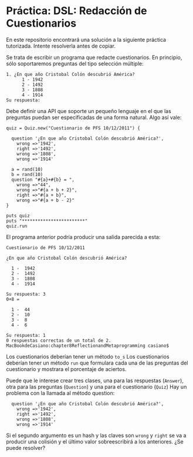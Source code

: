 Práctica: DSL: Redacción de Cuestionarios 
============================

En este repositorio encontrará una solución a la siguiente práctica tutorizada.
Intente resolverla antes de copiar.

Se trata de escribir un programa que redacte cuestionarios. En principio, sólo soportaremos preguntas del tipo selección múltiple:

    1. ¿En que año Cristobal Colón descubrió América?
          1 - 1942
          2 - 1492
          3 - 1808
          4 - 1914
    Su respuesta:

Debe definir una API que soporte un pequeño lenguaje en el que las preguntas puedan ser especificadas de una forma natural. Algo así vale:

    quiz = Quiz.new("Cuestionario de PFS 10/12/2011") {

      question '¿En que año Cristobal Colón descubrió América?',
        wrong =>'1942',
        right =>'1492',
        wrong =>'1808',
        wrong =>'1914'
      
      a = rand(10)
      b = rand(10)
      question "#{a}+#{b} = ",
        wrong =>"44",
        wrong =>"#{a + b + 2}",
        right =>"#{a + b}",
        wrong =>"#{a + b - 2}"
    }

    puts quiz
    puts "************************"
    quiz.run

El programa anterior podría producir una salida parecida a esta:

    Cuestionario de PFS 10/12/2011

    ¿En que año Cristobal Colón descubrió América?

      1 -  1942
      2 -  1492
      3 -  1808
      4 -  1914

    Su respuesta: 3
    0+8 = 

      1 -  44
      2 -  10
      3 -  8
      4 -  6

    Su respuesta: 1
    0 respuestas correctas de un total de 2.
    MacBookdeCasiano:chapter8ReflectionandMetaprogramming casiano$

Los cuestionarios deberían tener un método `to_s`
Los cuestionarios deberían tener un método `run` que formulara cada una de las preguntas del cuestionario y mostrara el porcentaje de aciertos.

Puede que le interese crear tres clases, una para las respuestas (`Answer`), otra para las preguntas (`Question`) y una para el cuestionario (`Quiz`)
Hay un problema con la llamada al método question:

      question '¿En que año Cristobal Colón descubrió América?',
        wrong =>'1942',
        right =>'1492',
        wrong =>'1808',
        wrong =>'1914'

Si el segundo argumento es un hash y las claves son `wrong` y `right` se va a producir una colisión y el último valor sobreescribirá a los anteriores. ¿Se puede resolver?

